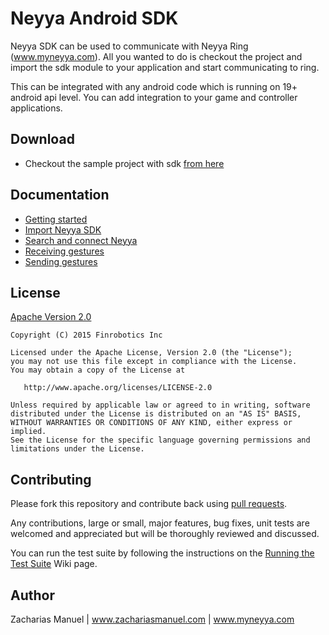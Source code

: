 # Neyya Android SDK

Neyya SDK can be used to communicate with Neyya Ring (www.myneyya.com). All you wanted to do is checkout the project and import the sdk module to your application and start communicating to ring.

This can be integrated with any android code which is running on 19+ android api level. You can add integration to your game and controller applications.

## Download

* Checkout the sample project with sdk [from here](https://bitbucket.org/finandroiddev/neyyasdk/)

## Documentation

* [Getting started](https://bitbucket.org/finandroiddev/neyyasdk/wiki/Getting%20started)
* [Import Neyya SDK](https://bitbucket.org/finandroiddev/neyyasdk/wiki/Import%20Neyya%20SDK)
* [Search and connect Neyya](https://bitbucket.org/finandroiddev/neyyasdk/wiki/Search%20and%20connect%20Neyya)
* [Receiving gestures](https://bitbucket.org/finandroiddev/neyyasdk/wiki/Receiving%20gestures)
* [Sending gestures](https://bitbucket.org/finandroiddev/neyyasdk/wiki/Sending%20settings)

## License

[Apache Version 2.0](http://www.apache.org/licenses/LICENSE-2.0.html)

    Copyright (C) 2015 Finrobotics Inc

    Licensed under the Apache License, Version 2.0 (the "License");
    you may not use this file except in compliance with the License.
    You may obtain a copy of the License at

       http://www.apache.org/licenses/LICENSE-2.0

    Unless required by applicable law or agreed to in writing, software
    distributed under the License is distributed on an "AS IS" BASIS,
    WITHOUT WARRANTIES OR CONDITIONS OF ANY KIND, either express or implied.
    See the License for the specific language governing permissions and
    limitations under the License.

## Contributing

Please fork this repository and contribute back using [pull requests](http://github.com/pardom/ActiveAndroid/pulls).

Any contributions, large or small, major features, bug fixes, unit tests are welcomed and appreciated but will be thoroughly reviewed and discussed.

You can run the test suite by following the instructions on the [Running the Test Suite](https://github.com/pardom/ActiveAndroid/wiki/Running-the-Test-Suite) Wiki page.

## Author

Zacharias Manuel | www.zachariasmanuel.com | www.myneyya.com
